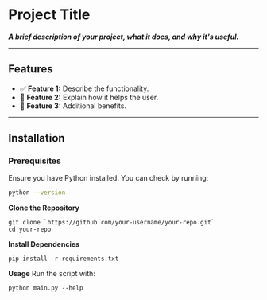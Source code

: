 # ****Project Title****





***A brief description of your project, what it does, and why it's useful.***

---

## ****Features****

- ✅ ****Feature 1:**** Describe the functionality.
- 🚀 ****Feature 2:**** Explain how it helps the user.
- 🔧 ****Feature 3:**** Additional benefits.

---

## ****Installation****

### ****Prerequisites****

Ensure you have Python installed. You can check by running:

```sh
python --version
```
****Clone the Repository****
```
git clone `https://github.com/your-username/your-repo.git`
cd your-repo
```
****Install Dependencies****
```
pip install -r requirements.txt
```

****Usage****
Run the script with:
```
python main.py --help
```
